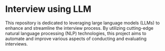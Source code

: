 # Interview using LLM

This repository is dedicated to leveraging large language models (LLMs) to enhance and streamline the interview process. By utilizing cutting-edge natural language processing (NLP) technologies, this project aims to automate and improve various aspects of conducting and evaluating interviews.
